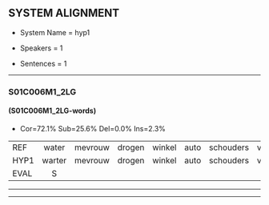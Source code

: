 
## SYSTEM ALIGNMENT

- System Name = hyp1

- Speakers = 1

- Sentences = 1

---

### S01C006M1_2LG

#### (S01C006M1_2LG-words)

- Cor=72.1%	Sub=25.6%	Del=0.0%	Ins=2.3%

|  |  |  |  |  |  |  |  |  |  |  |  |  |  |  |  |  |  |  |  |  |  |  |  |  |  |  |  |  |  |  |  |  |  |  |  |  |  |  |  |  |  |  |  |
|:--- |:---:|:---:|:---:|:---:|:---:|:---:|:---:|:---:|:---:|:---:|:---:|:---:|:---:|:---:|:---:|:---:|:---:|:---:|:---:|:---:|:---:|:---:|:---:|:---:|:---:|:---:|:---:|:---:|:---:|:---:|:---:|:---:|:---:|:---:|:---:|:---:|:---:|:---:|:---:|:---:|:---:|:---:|:---:|
| REF | water | mevrouw | drogen | winkel | auto | schouders | verhaal | koning | moeilijk | speelplaats | drinken | hoofdpijn | regen | vliegtuig | stoppen | opnieuw | gooien | sneeuwen | moeder | liedje | potlood | fietsbel | vinger |  | dichtbij | meisje | * | chauffeur | muziek | waarom | scheuren | lawaai | zwemmen | * | vuurwerk | appel | cola | kussen | eerste | circus | kleuren | voetbal | vlinder |
| HYP1 | warter | mevrouw | drogen | winkel | auto | schouders | verhaal | koning | moeilijk | speelplaats | drinken | hoofdpijn | regen | vliegtuig | stoppen | opnieuw | gooien | sneeuwen | moeder | litier | protloot | vitsbel | vinger | dicht | bij | meisje | sa | chauffeur | muziek | waarom? | scheuren | lawaai | wemmen | va | vuurwerk | appel | cola | cussen | eerste | circus | kleuren | voetbal | vliemder |
| EVAL | S |  |  |  |  |  |  |  |  |  |  |  |  |  |  |  |  |  |  | S | S | S |  | I | S |  | S |  |  | S |  |  | S | S |  |  |  | S |  |  |  |  | S |
---

---
